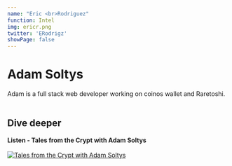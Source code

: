 ```yaml
---
name: "Eric <br>Rodriguez"
function: Intel
img: ericr.png
twitter: 'ERodrigz'
showPage: false
---
```


# Adam Soltys
 
Adam is a full stack web developer working on coinos wallet and Raretoshi.
<br><br>

## Dive deeper


<div class="grid grid-cols-2 gap-5">
<div class="p-3 my-2">

**Listen - Tales from the Crypt with Adam Soltys**  <br><br>
[![Tales from the Crypt with Adam Soltys](/content/tftc.png)](https://anchor.fm/tales-from-the-crypt/episodes/202-Adam-Soltys-el6kup/)
</div>



</div>

<br>






